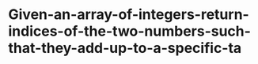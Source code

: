 # Given-an-array-of-integers-return-indices-of-the-two-numbers-such-that-they-add-up-to-a-specific-ta